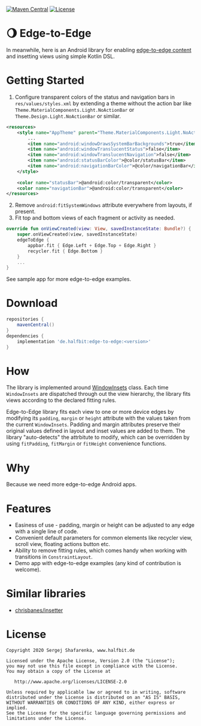 [![Maven Central](http://img.shields.io/maven-central/v/de.halfbit/edge-to-edge.svg)](http://search.maven.org/#search%7Cga%7C1%7Cg%3A%22de.halfbit%22%20a%3A%22edge-to-edge%22)
[![License](https://img.shields.io/badge/License-Apache%202.0-blue.svg)](http://www.apache.org/licenses/LICENSE-2.0)

# 🌖 Edge-to-Edge 
In meanwhile, here is an Android library for enabling [edge-to-edge content](https://developer.android.com/guide/navigation/gesturenav) and insetting views using simple Kotlin DSL.

# Getting Started
1. Configure transparent colors of the status and navigation bars in `res/values/styles.xml` by extending a theme without the action bar like `Theme.MaterialComponents.Light.NoActionBar` or `Theme.Design.Light.NoActionBar` or similar.

```xml
<resources>
    <style name="AppTheme" parent="Theme.MaterialComponents.Light.NoActionBar">
        ...
        <item name="android:windowDrawsSystemBarBackgrounds">true</item>
        <item name="android:windowTranslucentStatus">false</item>
        <item name="android:windowTranslucentNavigation">false</item>
        <item name="android:statusBarColor">@color/statusBar</item>
        <item name="android:navigationBarColor">@color/navigationBar</item>
    </style>
    
    <color name="statusBar">@android:color/transparent</color>
    <color name="navigationBar">@android:color/transparent</color>
</resources>
```

2. Remove `android:fitSystemWindows` attribute everywhere from layouts, if present.
3. Fit top and bottom views of each fragment or activity as needed.

```kotlin
override fun onViewCreated(view: View, savedInstanceState: Bundle?) {
    super.onViewCreated(view, savedInstanceState)
    edgeToEdge {
        appbar.fit { Edge.Left + Edge.Top + Edge.Right }
        recycler.fit { Edge.Bottom }
    }
    ...
}
```

See sample app for more edge-to-edge examples.

# Download
```gradle
repositories {
    mavenCentral()
}
dependencies {
    implementation 'de.halfbit:edge-to-edge:<version>'
}
```

# How
The library is implemented around [WindowInsets](https://developer.android.com/reference/android/view/WindowInsets) class. Each time `WindowInsets` are dispatched through out the view hierarchy, the library fits views according to the declared fitting rules.

Edge-to-Edge library fits each view to one or more device edges by modifying its `padding`, `margin` or `height` attribute with  the values taken from the current `WindowInsets`. Padding and margin attributes preserve their original values defined in layout and inset values are added to them. The library "auto-detects" the attrbitute to modify, which can be overridden by using `fitPadding`, `fitMargin` or `fitHeight` convenience functions.

# Why
Because we need more edge-to-edge Android apps.

# Features
* Easiness of use - padding, margin or height can be adjusted to any edge with a single line of code.
* Convenient default parameters for common elements like recycler view, scroll view, floating actions button etc.
* Ability to remove fitting rules, which comes handy when working with transitions in `ConstraintLayout`.
* Demo app with edge-to-edge examples (any kind of contribution is welcome).


# Similar libraries
* [chrisbanes/insetter](https://github.com/chrisbanes/insetter)

# License
```
Copyright 2020 Sergej Shafarenka, www.halfbit.de

Licensed under the Apache License, Version 2.0 (the "License");
you may not use this file except in compliance with the License.
You may obtain a copy of the License at

   http://www.apache.org/licenses/LICENSE-2.0

Unless required by applicable law or agreed to in writing, software
distributed under the License is distributed on an "AS IS" BASIS,
WITHOUT WARRANTIES OR CONDITIONS OF ANY KIND, either express or implied.
See the License for the specific language governing permissions and
limitations under the License.
```
